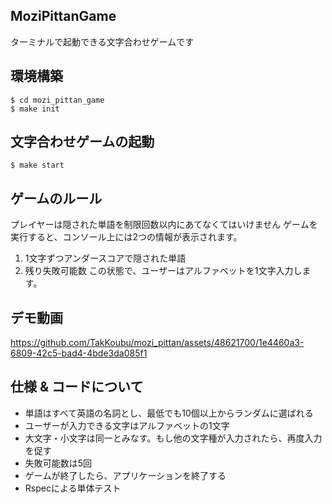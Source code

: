 ## MoziPittanGame
ターミナルで起動できる文字合わせゲームです

## 環境構築

```
$ cd mozi_pittan_game
$ make init
```

## 文字合わせゲームの起動

```
$ make start
```

## ゲームのルール
プレイヤーは隠された単語を制限回数以内にあてなくてはいけません
ゲームを実行すると、コンソール上には2つの情報が表示されます。
1. 1文字ずつアンダースコアで隠された単語
2. 残り失敗可能数
この状態で、ユーザーはアルファベットを1文字入力します。

## デモ動画
https://github.com/TakKoubu/mozi_pittan/assets/48621700/1e4460a3-6809-42c5-bad4-4bde3da085f1

## 仕様 & コードについて
- 単語はすべて英語の名詞とし、最低でも10個以上からランダムに選ばれる
- ユーザーが入力できる文字はアルファベットの1文字
- 大文字・小文字は同一とみなす。もし他の文字種が入力されたら、再度入力を促す
- 失敗可能数は5回
- ゲームが終了したら、アプリケーションを終了する
- Rspecによる単体テスト

